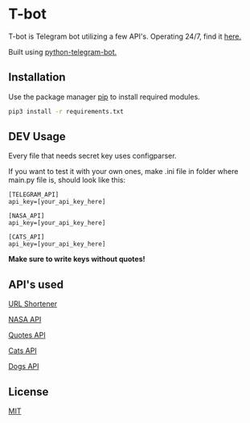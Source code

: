 # T-bot

T-bot is Telegram bot utilizing a few API's. Operating 24/7, find it [here.](https://t.me/awsmm_bot) 

Built using [python-telegram-bot.](https://github.com/python-telegram-bot/python-telegram-bot)

## Installation

Use the package manager [pip](https://pip.pypa.io/en/stable/) to install required modules.

```bash
pip3 install -r requirements.txt
```

## DEV Usage

Every file that needs secret key uses configparser. 

If you want to test it with your own ones, make .ini file in folder where main.py file is, should look like this:

```
[TELEGRAM_API]
api_key=[your_api_key_here]

[NASA_API]
api_key=[your_api_key_here]

[CATS_API]
api_key=[your_api_key_here]

```

**Make sure to write keys without quotes!**

## API's used
[URL Shortener](https://goolnk.com/)

[NASA API](https://api.nasa.gov/)

[Quotes API](http://quotable.io/)

[Cats API](https://thecatapi.com/)

[Dogs API](https://random.dog/)


## License
[MIT](https://choosealicense.com/licenses/mit/)
